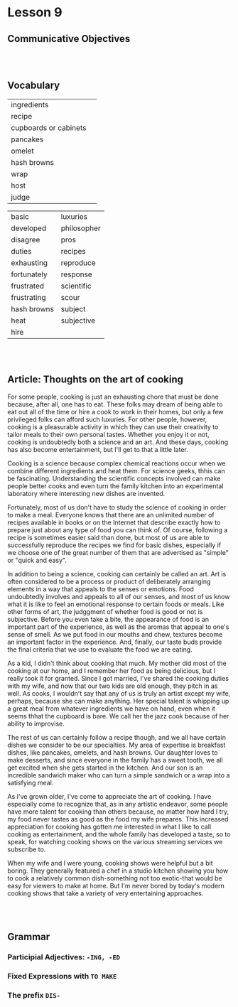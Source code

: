 # Lesson 9


## Communicative Objectives

<br><br>


## Vocabulary

|    |    |
|:---|:---|
| ingredients |  |
| recipe |  |
| cupboards or cabinets |  |
| pancakes |  |
| omelet |  |
| hash browns |  |
| wrap |  |
| host |  |
| judge |  |

|    |    |
|:---|:---|
| basic | luxuries |
| developed | philosopher |
| disagree | pros |
| duties | recipes |
| exhausting | reproduce |
| fortunately | response |
| frustrated | scientific |
| frustrating | scour |
| hash browns | subject |
| heat | subjective |
| hire |  |

<br><br>


## Article: Thoughts on the art of cooking
For some people, cooking is just an exhausting chore that must be done because, after all, one has to eat. These folks may dream of being able to eat out all of the time or hire  a cook to work in their homes, but only a few privileged folks can afford such luxuries. For other people, however, cooking is a pleasurable activity in which they can use their creativity to tailor meals to their own personal tastes. Whether you enjoy it or not, cooking is undoubtedly both a science and an art. And these days, cooking has also become entertainment, but I'll get to  that a little later.

Cooking is a science because complex chemical reactions occur when we combine different ingredients and heat them. For science geeks, thhis can be fascinating. Understanding the scientific concepts involved can make people better cooks and even turn the family kitchen into an experimental laboratory where interesting new dishes are invented.

Fortunately, most of us don't have to study the science of cooking in order to make a meal. Everyone knows that there are an unlimited number of recipes available in books or on the Internet that describe exactly how to prepare just about any type of food you can think of. Of course, following a recipe is sometimes easier said than done, but most of us are able to successfully reproduce the recipes we find for basic dishes, especially if we choose one of the great number of them that are advertised as "simple" or "quick and easy".


In addition to being a science, cooking can certainly be called an art. Art is often considered to be a process or product of deliberately arranging elements in a way that appeals to the senses or emotions. Food undoubtedly involves and appeals to all of our senses, and most of us know what it is like to feel an emotional response to certain foods or meals. Like other forms of art, the judggment of whether food is good or not is subjective. Before you even take a bite, the appearance of food is an important part of the experience, as well as the aromas that appeal to one's sense of smell. As we put food in our mouths and chew, textures become an important factor in the experience. And, finally, our taste buds provide the final criteria that we use to evaluate the food we are eating.

As a kid, I didn't think about cooking that much. My mother did most of the cooking at our home, and I remember her food as being delicious, but I really took it for granted. Since I got married, I've shared the  cooking duties with my wife, and now that our two kids are old enough, they pitch in as well. As cooks, I wouldn't say that any of us is truly an artist except my wife, perhaps, because she can make anything. Her special talent is whipping up a great meal from whatever ingredients we have on hand, even when it seems thhat the cupboard is bare. We call her the jazz cook because of her ability to improvise.


The rest of us can certainly follow a recipe though, and we all have certain dishes we consider to be our specialties. My area of expertise is breakfast dishes, like pancakes, omelets, and hash browns. Our daughter loves to make desserts, and since everyone in the family has a sweet tooth, we all get excited when she gets started in the kitchen. And our son is an incredible sandwich maker who can turn a simple sandwich or a wrap into a satisfying meal.

As I've grown older, I've come to appreciate the art of cooking. I have especially come to recognize that, as in any artistic endeavor, some people have more talent for cooking than others because, no matter how hard I try, my food never tastes as good as the food my wife prepares. This increased appreciation for cooking has gotten me interested in what I like to call cooking as entertainment, and the whole family has developed a taste, so to speak, for watching cooking shows on the various streaming services we subscribe to.

When my wife and I were young, cooking shows were helpful but a bit boring. They generally featured a chef in a  studio kitchen showing you how to cook a relatively common dish-something not too exotic-that would be easy for viewers to make at home. But I'm never bored by today's modern cooking shows that take a variety of very entertaining approaches.




<br><br>


## Grammar
### Participial Adjectives: ```-ING, -ED```

### Fixed Expressions with ```TO MAKE```

### The prefix ```DIS-```
